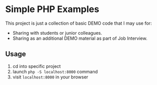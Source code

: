 # Simple PHP Examples

This project is just a collection of basic DEMO code that I may use for:

* Sharing with students or junior colleagues.
* Sharing as an additional DEMO material as part of Job Interview.

## Usage

1. cd into specific project
1. launch ```php -S localhost:8000``` command
1. visit ```localhost:8000``` in your browser
